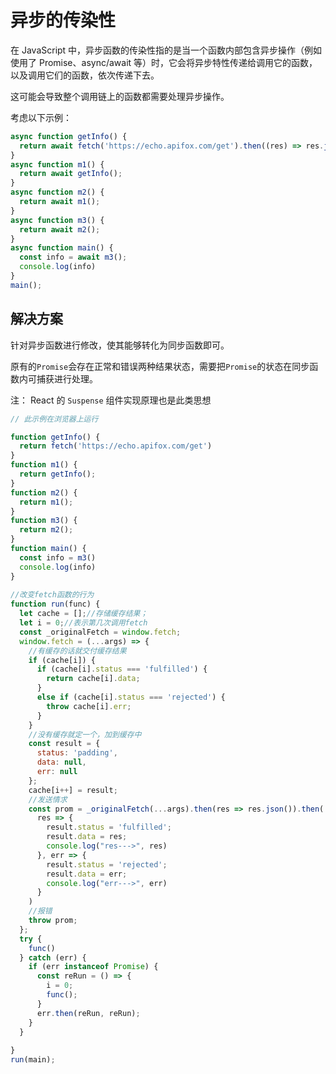# 异步的传染性

在 JavaScript 中，异步函数的传染性指的是当一个函数内部包含异步操作（例如使用了 Promise、async/await 等）时，它会将异步特性传递给调用它的函数，以及调用它们的函数，依次传递下去。

这可能会导致整个调用链上的函数都需要处理异步操作。

考虑以下示例：

```js
async function getInfo() {
  return await fetch('https://echo.apifox.com/get').then((res) => res.json());
}
async function m1() {
  return await getInfo();
}
async function m2() {
  return await m1();
}
async function m3() {
  return await m2();
}
async function main() {
  const info = await m3();
  console.log(info)
}
main();
```

## 解决方案

针对异步函数进行修改，使其能够转化为同步函数即可。

原有的`Promise`会存在正常和错误两种结果状态，需要把`Promise`的状态在同步函数内可捕获进行处理。

注： React 的 `Suspense` 组件实现原理也是此类思想

```js
// 此示例在浏览器上运行

function getInfo() {
  return fetch('https://echo.apifox.com/get')
}
function m1() {
  return getInfo();
}
function m2() {
  return m1();
}
function m3() {
  return m2();
}
function main() {
  const info = m3()
  console.log(info)
}
 
//改变fetch函数的行为
function run(func) {
  let cache = [];//存储缓存结果；
  let i = 0;//表示第几次调用fetch
  const _originalFetch = window.fetch;
  window.fetch = (...args) => {
    //有缓存的话就交付缓存结果
    if (cache[i]) {
      if (cache[i].status === 'fulfilled') {
        return cache[i].data;
      }
      else if (cache[i].status === 'rejected') {
        throw cache[i].err;
      }
    }
    //没有缓存就定一个，加到缓存中
    const result = {
      status: 'padding',
      data: null,
      err: null
    };
    cache[i++] = result;
    //发送情求
    const prom = _originalFetch(...args).then(res => res.json()).then(
      res => {
        result.status = 'fulfilled';
        result.data = res;
        console.log("res--->", res)
      }, err => {
        result.status = 'rejected';
        result.data = err;
        console.log("err--->", err)
      }
    )
    //报错
    throw prom;
  };
  try {
    func()
  } catch (err) {
    if (err instanceof Promise) {
      const reRun = () => {
        i = 0;
        func();
      }
      err.then(reRun, reRun);
    }
  }
 
}
run(main);
```
